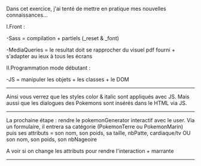 Dans cet exercice, j'ai tenté de mettre en pratique mes nouvelles connaissances... 

I.Front :

-Sass = compilation + partiels (_reset & _font)

-MediaQueries = le resultat doit se rapprocher du visuel pdf fourni + s'adapter au ieux à tous les écrans


II.Programmation mode débutant : 

-JS = manipuler les objets + les classes + le DOM


----------------------------------------------------------------------

Ainsi vous verrez que les styles color & italic sont appliqués avec JS.
Mais aussi que les dialogues des Pokemons sont insérés dans le HTML via JS.


----------------------------------------------------------------------

La prochaine étape : rendre le pokemonGenerator interactif avec le user. 
Via un formulaire, il entrera sa catégorie (PokemonTerre ou PokemonMarin) puis ses attributs = 
son nom, son poids, sa taille, nbPatte, cardiaque/tv 
OU 
son nom, son poids, son nbNageoire

A voir si on change les attributs pour rendre l'interaction + marrante

----------------------------------------------------------------------
